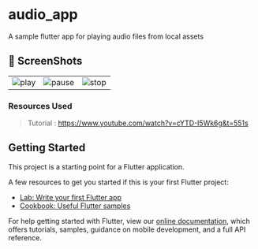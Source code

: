 # audio_app

A sample flutter app for playing audio files from local assets

## 📸 ScreenShots


|                                   |                               |                             |
| --------------------------------- | --------------------------------- |------------------------ |
| ![play](https://user-images.githubusercontent.com/61213263/187201437-1a02cd94-b555-4048-aadb-3815c0dccd5b.png)  | ![pause](https://user-images.githubusercontent.com/61213263/187201711-f1aac464-2ba9-4123-bf93-83c2afa36162.png)  | ![stop](https://user-images.githubusercontent.com/61213263/187201918-c709442f-28a6-4775-9bd5-74f2c9646397.png) |


### Resources Used

> Tutorial : https://www.youtube.com/watch?v=cYTD-I5Wk6g&t=551s



## Getting Started

This project is a starting point for a Flutter application.

A few resources to get you started if this is your first Flutter project:

- [Lab: Write your first Flutter app](https://flutter.dev/docs/get-started/codelab)
- [Cookbook: Useful Flutter samples](https://flutter.dev/docs/cookbook)

For help getting started with Flutter, view our
[online documentation](https://flutter.dev/docs), which offers tutorials,
samples, guidance on mobile development, and a full API reference.
